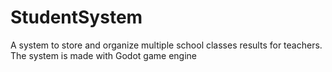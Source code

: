 # StudentSystem
A system to store and organize multiple school classes results for teachers. The system is made with Godot game engine
